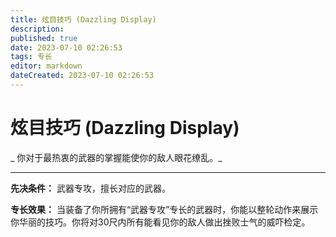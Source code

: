 ```yaml
---
title: 炫目技巧 (Dazzling Display)
description: 
published: true
date: 2023-07-10 02:26:53
tags: 专长
editor: markdown
dateCreated: 2023-07-10 02:26:53
---
```


# 炫目技巧 (Dazzling Display)

_ 你对于最热衷的武器的掌握能使你的敌人眼花缭乱。_

* * *

**先决条件：** 武器专攻，擅长对应的武器。

**专长效果：** 当装备了你所拥有“武器专攻”专长的武器时，你能以整轮动作来展示你华丽的技巧。你将对30尺内所有能看见你的敌人做出挫败士气的威吓检定。

